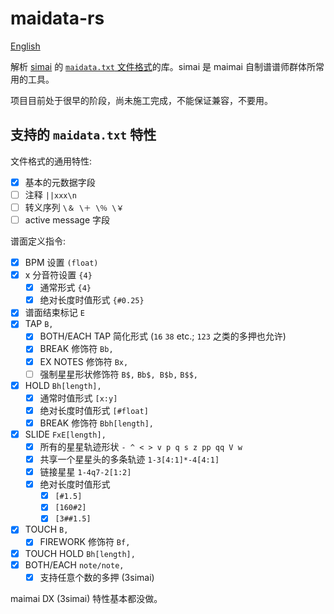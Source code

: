 # maidata-rs

[English](README.en.md)

解析 [simai] 的 [`maidata.txt` 文件格式][format]的库。simai 是 maimai 自制谱谱师群体所常用的工具。

[simai]: https://w.atwiki.jp/simai/
[format]: https://w.atwiki.jp/simai/pages/25.html

项目目前处于很早的阶段，尚未施工完成，不能保证兼容，不要用。

## 支持的 `maidata.txt` 特性

文件格式的通用特性:

* [x] 基本的元数据字段
* [ ] 注释 `||xxx\n`
* [ ] 转义序列 `\＆ \＋ \％ \￥`
* [ ] active message 字段

谱面定义指令:

* [x] BPM 设置 `(float)`
* [x] x 分音符设置 `{4}`
    - [x] 通常形式 `{4}`
    - [x] 绝对长度时值形式 `{#0.25}`
* [x] 谱面结束标记 `E`
* [x] TAP `B,`
    - [x] BOTH/EACH TAP 简化形式 (`16` `38` etc.; `123` 之类的多押也允许)
    - [x] BREAK 修饰符 `Bb,`
    - [x] EX NOTES 修饰符 `Bx,`
    - [ ] 强制星星形状修饰符 `B$,` `Bb$, B$b,` `B$$,`
* [x] HOLD `Bh[length],`
    - [x] 通常时值形式 `[x:y]`
    - [x] 绝对长度时值形式 `[#float]`
    - [x] BREAK 修饰符 `Bbh[length],`
* [x] SLIDE `FxE[length],`
    - [x] 所有的星星轨迹形状 `- ^ < > v p q s z pp qq V w`
    - [x] 共享一个星星头的多条轨迹 `1-3[4:1]*-4[4:1]`
    - [x] 链接星星 `1-4q7-2[1:2]`
    - [x] 绝对长度时值形式
        - [x] `[#1.5]`
        - [x] `[160#2]`
        - [x] `[3##1.5]`
* [x] TOUCH `B,`
    - [x] FIREWORK 修饰符 `Bf,`
* [x] TOUCH HOLD `Bh[length],`
* [x] BOTH/EACH `note/note,`
    - [x] 支持任意个数的多押 (3simai)

maimai DX (3simai) 特性基本都没做。
